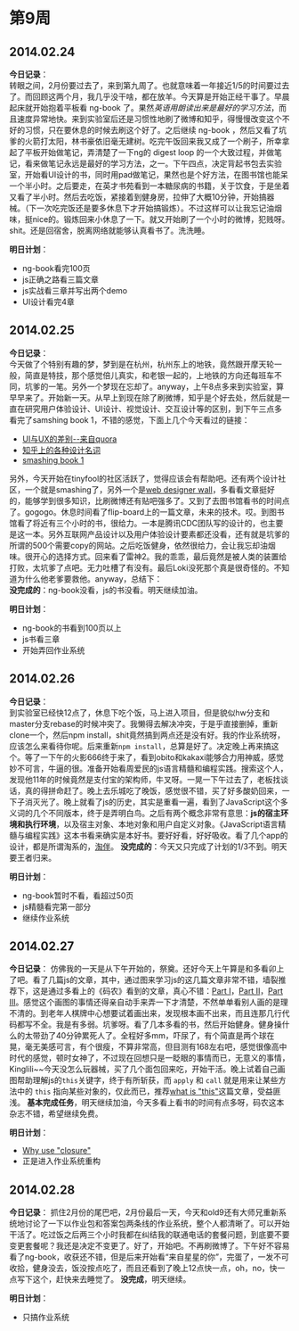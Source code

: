 第9周
======

## 2014.02.24

**今日记录**：  
转眼之间，2月份要过去了，来到第九周了。也就意味着一年接近1/5的时间要过去了。而回顾这两个月，我几乎没干啥，都在放羊。今天算是开始正经干事了。早晨起床就开始抱着平板看 ng-book 了。果然*英语用朗读出来是最好的学习方法*，而且速度异常地快。来到实验室后还是习惯性地刷了微博和知乎，得慢慢改变这个不好的习惯，只在要休息的时候去刷这个好了。之后继续 ng-book ，然后又看了坑爹的火箭打太阳，林书豪依旧毫无建树。吃完午饭回来我又成了一个刷子，所幸拿起了平板开始做笔记，弄清楚了一下ng的 digest loop 的一个大致过程，并做笔记，看来做笔记永远是最好的学习方法，之一。下午四点，决定背起书包去实验室，开始看UI设计的书，同时用pad做笔记，果然也是个好方法，在图书馆也能呆一个半小时。之后要走，在英才书苑看到一本糖尿病的书籍，关于饮食，于是坐着又看了半小时。然后去吃饭，紧接着到健身房，拉伸了大概10分钟，开始搞器械。（下一次吃完饭还是要多休息下才开始搞锻炼）。不过这样可以让我忘记油烟味，挺nice的。锻炼回来小休息了一下。就又开始刷了一个小时的微博，犯贱呀。shit。还是回宿舍，脱离网络就能够认真看书了。洗洗睡。

**明日计划**：  
- ng-book看完100页
- js正确之路看三篇文章
- js实战看三章并写出两个demo
- UI设计看完4章

## 2014.02.25

**今日记录**：  
今天做了个特别有趣的梦，梦到是在杭州，杭州东上的地铁，竟然跟开摩天轮一般，简直是特技，那个感觉倍儿真实，和老银一起的，上地铁的方向还每班车不同，坑爹的一笔。另外一个梦现在忘却了。anyway，上午8点多来到实验室，算早早来了。开始新一天。从早上到现在除了刷微博，知乎是个好去处，然后就是一直在研究用户体验设计、UI设计、视觉设计、交互设计等的区别，到下午三点多看完了samshing book 1，不错的感觉，下面上几个今天看过的链接：

- [UI与UX的差别--来自quora](http://www.quora.com/User-Experience/Whats-the-difference-between-UI-Design-and-UX-Design-1)
- [知乎上的各种设计名词](http://www.zhihu.com/question/19653109)
- [smashing book 1](http://www.smashingmagazine.com/smashing-book-1/)

另外，今天开始在tinyfool的社区活跃了，觉得应该会有帮助吧。还有两个设计社区，一个就是smashing了，另外一个是[web designer wall](http://webdesignerwall.com/)，多看看文章挺好的，能够学到很多知识，比刷微博还有贴吧强多了。又到了去图书馆看书的时间点了。gogogo。休息时间看了flip-board上的一篇文章，未来的技术。哎。到图书馆看了将近有三个小时的书，很给力。一本是腾讯CDC团队写的设计的，也主要是这一本。另外互联网产品设计以及用户体验设计要素都还没看，还有就是坑爹的所谓的500个需要copy的网站。之后吃饭健身，依然很给力，会让我忘却油烟味。很开心的选择方式。回来看了雷神2。我的乖乖，最后竟然是被人类的装置给打败，太坑爹了点吧。无力吐槽了有没有。最后Loki没死那个真是很奇怪的。不知道为什么他老爹要救他。anyway，总结下：  
**没完成的**：ng-book没看，js的书没看。明天继续加油。

**明日计划**：  
- ng-book的书看到100页以上
- js书看三章
- 开始弄回作业系统

## 2014.02.26

**今日记录**：  
到实验室已经快12点了，休息下吃个饭，马上进入项目，但是貌似hw分支和master分支rebase的时候冲突了。我懒得去解决冲突，于是乎直接删掉，重新clone一个，然后npm install，shit竟然搞到两点还是没有好。我的作业系统呀，应该怎么来看待你呢。后来重新`npm install`，总算是好了。决定晚上再来搞这个。等了一下午的火影666终于来了，看到obito和kakaxi能够合力用神威，感觉妙不可言，牛逼的很。准备开始看周爱民的js语言精髓和编程实践。搜索这个人，发现他11年的时候竟然是支付宝的架构师，牛叉呀。一晃一下午过去了，老板找谈话，真的得拼命赶了。晚上去乐城吃了晚饭，感觉很不错，买了好多酸奶回来，一下子消灭光了。晚上就看了js的历史，其实是重看一遍，看到了JavaScript这个多义词的几个不同版本，终于是弄明白鸟。之后有两个概念非常有意思：**js的宿主环境和执行环境**，以及宿主对象、本地对象和用户自定义对象。《JavaScript语言精髓与编程实践》这本书看来确实是本好书。要好好看，好好吸收。看了几个app的设计，都是所谓淘系的，[淘伴](http://ued.taobao.org/blog/2013/11/%E8%BF%BD%E6%B1%82%E7%BA%AF%E7%B2%B9%E7%9A%84%E7%A7%BB%E5%8A%A8%E8%AE%BE%E8%AE%A1-%E6%B7%98%E4%BC%B43-0%E9%A1%B9%E7%9B%AE%E6%80%BB%E7%BB%93/)。 
**没完成的**：今天又只完成了计划的1/3不到。明天要王者归来。

**明日计划**： 
- ng-book暂时不看，看超过50页
- js精髓看完第一部分
- 继续作业系统

## 2014.02.27

**今日记录**： 
仿佛我的一天是从下午开始的，祭奠。还好今天上午算是和多看卯上了吧。看了几篇js的文章，其中，通过图来学习js的这几篇文章非常不错，墙裂推荐下，这是通过多看上的《码农》看到的文章，真心不错：[Part I](http://howtonode.org/object-graphs)，[Part II](http://howtonode.org/object-graphs-2)，[Part III](http://howtonode.org/object-graphs-3)。感觉这个画图的事情还得亲自动手来弄一下才清楚，不然单单看别人画的是理不清的。到老年人棋牌中心想要试着画出来，发现根本画不出来，而且连那几行代码都写不全。我是有多弱。坑爹呀。看了几本多看的书，然后开始健身。健身操什么的太带劲了40分钟累死人了。全程好多mm，吓尿了，有个简直是两个球在晃，毫无美感可言，有个很瘦，不算非常高，但目测有168左右吧，感觉很像高中时代的感觉，顿时女神了，不过现在回想只是一眨眼的事情而已，无意义的事情，Kinglili~~今天没怎么玩器械，买了几个面包回来吃，开始干活。晚上试着自己画图帮助理解js的`this`关键字，终于有所斩获，而 `apply` 和 `call` 就是用来让某些方法中的 `this` 指向某些对象的，仅此而已，推荐[what is "this"](http://howtonode.org/what-is-this)这篇文章，受益匪浅。 
**基本完成任务**，明天继续加油，今天多看上看书的时间有点多呀，码农这本杂志不错，希望继续免费。

**明日计划**： 
- [Why use "closure"](http://howtonode.org/why-use-closure)
- 正是进入作业系统重构

## 2014.02.28

**今日记录**： 
抓住2月份的尾巴吧，2月份最后一天，今天和old9还有大师兄重新系统地讨论了一下以作业包和答案包两条线的作业系统，整个人都清晰了。可以开始干活了。吃过饭之后两三个小时我都在纠结我的联通电话的套餐问题，到底要不要变更套餐呢？我还是决定不变更了。好了，开始吧。不再刷微博了。下午好不容易看了ng-book，收获还不错，但是后来开始看“来自星星的你”，完蛋了，一发不可收拾，健身没去，饭没按点吃了，而且还看到了晚上12点快一点，oh，no，快一点写下这个，赶快来去睡觉了。 
**没完成**，明天继续。

**明日计划**： 
- 只搞作业系统
